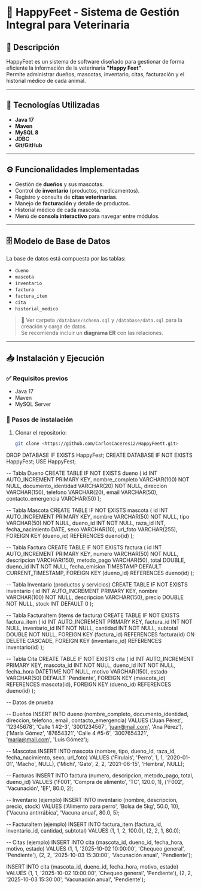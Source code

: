 # 🐾 HappyFeet - Sistema de Gestión Integral para Veterinaria

## 📌 Descripción
HappyFeet es un sistema de software diseñado para gestionar de forma eficiente la información de la veterinaria **"Happy Feet"**.  
Permite administrar dueños, mascotas, inventario, citas, facturación y el historial médico de cada animal.

---

## 🚀 Tecnologías Utilizadas
- **Java 17**
- **Maven**
- **MySQL 8**
- **JDBC**
- **Git/GitHub**

---

## ⚙️ Funcionalidades Implementadas
- Gestión de **dueños** y sus mascotas.
- Control de **inventario** (productos, medicamentos).
- Registro y consulta de **citas veterinarias**.
- Manejo de **facturación** y detalle de productos.
- Historial médico de cada mascota.
- Menú de **consola interactivo** para navegar entre módulos.

---

## 🗄 Modelo de Base de Datos
La base de datos está compuesta por las tablas:
- `dueno`
- `mascota`
- `inventario`
- `factura`
- `factura_item`
- `cita`
- `historial_medico`

> 📌 Ver carpeta `/database/schema.sql` y `/database/data.sql` para la creación y carga de datos.  
Se recomienda incluir un **diagrama ER** con las relaciones.

---

## 📥 Instalación y Ejecución

### ✅ Requisitos previos
- Java 17
- Maven
- MySQL Server

### 🔧 Pasos de instalación
1. Clonar el repositorio:
   ```bash
   git clone <https://github.com/CarlosCaceres12/HappyFeett.git>

DROP DATABASE IF EXISTS HappyFest;
CREATE DATABASE IF NOT EXISTS HappyFest;
USE HappyFest;

-- Tabla Dueno
CREATE TABLE IF NOT EXISTS dueno (
    id INT AUTO_INCREMENT PRIMARY KEY,
    nombre_completo VARCHAR(100) NOT NULL,
    documento_identidad VARCHAR(20) NOT NULL,
    direccion VARCHAR(150),
    telefono VARCHAR(20),
    email VARCHAR(50),
    contacto_emergencia VARCHAR(50)
);

-- Tabla Mascota
CREATE TABLE IF NOT EXISTS mascota (
    id INT AUTO_INCREMENT PRIMARY KEY,
    nombre VARCHAR(50) NOT NULL,
    tipo VARCHAR(50) NOT NULL,
    dueno_id INT NOT NULL,
    raza_id INT,
    fecha_nacimiento DATE,
    sexo VARCHAR(10),
    url_foto VARCHAR(255),
    FOREIGN KEY (dueno_id) REFERENCES dueno(id)
);

-- Tabla Factura
CREATE TABLE IF NOT EXISTS factura (
    id INT AUTO_INCREMENT PRIMARY KEY,
    numero VARCHAR(50) NOT NULL,
    descripcion VARCHAR(150),
    metodo_pago VARCHAR(50),
    total DOUBLE,
    dueno_id INT NOT NULL,
    fecha_emision TIMESTAMP DEFAULT CURRENT_TIMESTAMP,
    FOREIGN KEY (dueno_id) REFERENCES dueno(id)
);

-- Tabla Inventario (productos y servicios)
CREATE TABLE IF NOT EXISTS inventario (
    id INT AUTO_INCREMENT PRIMARY KEY,
    nombre VARCHAR(100) NOT NULL,
    descripcion VARCHAR(150),
    precio DOUBLE NOT NULL,
    stock INT DEFAULT 0
);

-- Tabla FacturaItem (items de factura)
CREATE TABLE IF NOT EXISTS factura_item (
    id INT AUTO_INCREMENT PRIMARY KEY,
    factura_id INT NOT NULL,
    inventario_id INT NOT NULL,
    cantidad INT NOT NULL,
    subtotal DOUBLE NOT NULL,
    FOREIGN KEY (factura_id) REFERENCES factura(id) ON DELETE CASCADE,
    FOREIGN KEY (inventario_id) REFERENCES inventario(id)
);

-- Tabla Cita
CREATE TABLE IF NOT EXISTS cita (
    id INT AUTO_INCREMENT PRIMARY KEY,
    mascota_id INT NOT NULL,
    dueno_id INT NOT NULL,
    fecha_hora DATETIME NOT NULL,
    motivo VARCHAR(150),
    estado VARCHAR(50) DEFAULT 'Pendiente',
    FOREIGN KEY (mascota_id) REFERENCES mascota(id),
    FOREIGN KEY (dueno_id) REFERENCES dueno(id)
);

-- Datos de prueba

-- Dueños
INSERT INTO dueno (nombre_completo, documento_identidad, direccion, telefono, email, contacto_emergencia)
VALUES 
('Juan Pérez', '12345678', 'Calle 1 #2-3', '3001234567', 'juan@mail.com', 'Ana Pérez'),
('María Gómez', '87654321', 'Calle 4 #5-6', '3007654321', 'maria@mail.com', 'Luis Gómez');

-- Mascotas
INSERT INTO mascota (nombre, tipo, dueno_id, raza_id, fecha_nacimiento, sexo, url_foto)
VALUES
('Firulais', 'Perro', 1, 1, '2020-01-01', 'Macho', NULL),
('Michi', 'Gato', 2, 2, '2021-06-15', 'Hembra', NULL);

-- Facturas
INSERT INTO factura (numero, descripcion, metodo_pago, total, dueno_id)
VALUES
('F001', 'Compra de alimento', 'TC', 120.0, 1),
('F002', 'Vacunación', 'EF', 80.0, 2);

-- Inventario (ejemplo)
INSERT INTO inventario (nombre, descripcion, precio, stock)
VALUES
('Alimento para perro', 'Bolsa de 5kg', 50.0, 10),
('Vacuna antirrábica', 'Vacuna anual', 80.0, 5);

-- FacturaItem (ejemplo)
INSERT INTO factura_item (factura_id, inventario_id, cantidad, subtotal)
VALUES
(1, 1, 2, 100.0),
(2, 2, 1, 80.0);

-- Citas (ejemplo)
INSERT INTO cita (mascota_id, dueno_id, fecha_hora, motivo, estado)
VALUES
(1, 1, '2025-10-02 10:00:00', 'Chequeo general', 'Pendiente'),
(2, 2, '2025-10-03 15:30:00', 'Vacunación anual', 'Pendiente');

INSERT INTO cita (mascota_id, dueno_id, fecha_hora, motivo, estado)
VALUES
(1, 1, '2025-10-02 10:00:00', 'Chequeo general', 'Pendiente'),
(2, 2, '2025-10-03 15:30:00', 'Vacunación anual', 'Pendiente');
